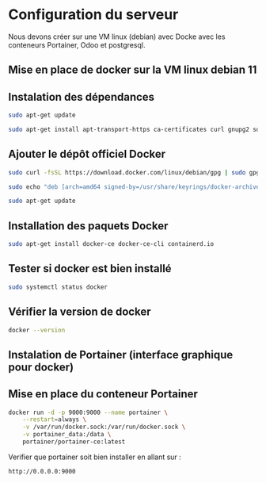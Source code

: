 
# Configuration du serveur

Nous devons créer sur une VM linux (debian) avec Docke avec les conteneurs Portainer, Odoo et postgresql.


## Mise en place de docker sur la VM linux debian 11





## Instalation des dépendances 

```bash
sudo apt-get update
```
```bash
sudo apt-get install apt-transport-https ca-certificates curl gnupg2 software-properties-common
```
## Ajouter le dépôt officiel Docker
```bash
sudo curl -fsSL https://download.docker.com/linux/debian/gpg | sudo gpg --dearmor -o /usr/share/keyrings/docker-archive-keyring.gpg
```
```bash
sudo echo "deb [arch=amd64 signed-by=/usr/share/keyrings/docker-archive-keyring.gpg] https://download.docker.com/linux/debian $(lsb_release -cs) stable" | sudo tee /etc/apt/sources.list.d/docker.list
```
```bash
sudo apt-get update
```
## Installation des paquets Docker
```bash
sudo apt-get install docker-ce docker-ce-cli containerd.io
```
## Tester si docker est bien installé
```bash
sudo systemctl status docker
```
## Vérifier la version de docker
```bash
docker --version
```
## Instalation de Portainer (interface graphique pour docker)
## Mise en place du conteneur Portainer
```bash
docker run -d -p 9000:9000 --name portainer \
    --restart=always \
    -v /var/run/docker.sock:/var/run/docker.sock \
    -v portainer_data:/data \
    portainer/portainer-ce:latest
```
Verifier que portainer soit bien installer en allant sur :
```bash
http://0.0.0.0:9000
```